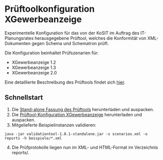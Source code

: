 # Prüftoolkonfiguration XGewerbeanzeige

Experimentelle Konfiguration für das von der KoSIT im Auftrag des IT-Planungsrates herausgegebene Prüftool, 
welches die Konformität von XML-Dokumenten gegen Schema und Schematron prüft.

Die Konfiguration beinhaltet Prüfszenarien für:

 * XGewerbeanzeige 1.2
 * XGewerbeanzeige 1.3
 * XGewerbeanzeige 2.0

Eine detaillierte Beschreibung des Prüftools findet sich [hier](/validator/README.md). 

## Schnellstart

1. Die [Stand-alone Fassung des
Prüftools](https://github.com/itplr-kosit/validator/releases/download/validationtool-1_0_1/validationtool-dist-1.0.1-standalone.zip)  herunterladen und
auspacken.
2. Die [Prüftool-Konfiguration XGewerbeanzeige](https://github.com/itplr-kosit/validator-configuration-xgewerbeanzeige/releases/download/release-2018-03-07/validator-configuration-xgewerbeanzeige_2018-03-07.zip) herunterladen und auspacken.
3. Mitgelieferte Beispielinstanzen validieren:
```
java -jar validationtool-1.0.1-standalone.jar -s scenarios.xml -o reports -h beispiele/*.xml
```
4. Die Prüfprotokolle liegen nun im XML- und HTML-Format im Verzeichnis reports/.